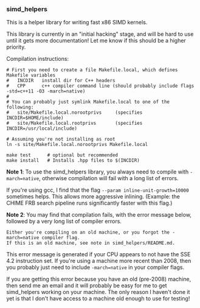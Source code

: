 ### simd_helpers

This is a helper library for writing fast x86 SIMD kernels.

This library is currently in an "initial hacking" stage, and will be hard to use until it gets more documentation!
Let me know if this should be a higher priority.

Compilation instructions:
```
# First you need to create a file Makefile.local, which defines Makefile variables
#   INCDIR   install dir for C++ headers
#   CPP      c++ compiler command line (should probably include flags -std=c++11 -O3 -march=native)
#
# You can probably just symlink Makefile.local to one of the following:
#   site/Makefile.local.norootprivs     (specifies INCDIR=$HOME/include)
#   site/Makefile.local.rootprivs       (specifies INCDIR=/usr/local/include)

# Assuming you're not installing as root
ln -s site/Makefile.local.norootprivs Makefile.local

make test      # optional but recommended
make install   # Installs .hpp files to $(INCDIR)
```

**Note 1**: To use the simd_helpers library, you always need to compile with `-march=native`,
  otherwise compilation will fail with a long list of errors.

  If you're using gcc, I find that the flag `--param inline-unit-growth=10000` sometimes helps.
  This allows more aggressive inlining.  (Example: the CHIME FRB search pipeline runs significantly
  faster with this flag.)

**Note 2**: You may find that compilation fails, with the error message below, followed by a very long
  list of compiler errors.
  ```
  Either you're compiling on an old machine, or you forgot the -march=native compiler flag.  
  If this is an old machine, see note in simd_helpers/README.md.
  ```
  This error message is generated if your CPU appears to not have the SSE 4.2 instruction set.
  If you're using a machine more recent than 2008, then you probably just need to include `-march=native`
  in your compiler flags.

  If you are getting this error because you have an old (pre-2008) machine, then send me an email
  and it will probably be easy for me to get simd_helpers working on your machine.  The only reason
  I haven't done it yet is that I don't have access to a machine old enough to use for testing!
